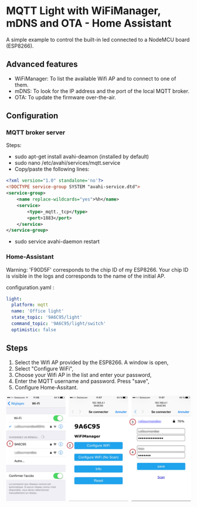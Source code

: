 # MQTT Light with WiFiManager, mDNS and OTA - Home Assistant
A simple example to control the built-in led connected to a NodeMCU board (ESP8266).

## Advanced features
- WiFiManager: To list the available Wifi AP and to connect to one of them.
- mDNS:        To look for the IP address and the port of the local MQTT broker.
- OTA:         To update the firmware over-the-air.

## Configuration
### MQTT broker server
Steps:
- sudo apt-get install avahi-deamon (installed by default)
- sudo nano /etc/avahi/services/mqtt.service
- Copy/paste the following lines:
```xml
<?xml version="1.0" standalone='no'?>
<!DOCTYPE service-group SYSTEM "avahi-service.dtd">
<service-group>
    <name replace-wildcards="yes">%h</name>
    <service>
        <type>_mqtt._tcp</type>
        <port>1883</port>
    </service>
</service-group>
```
- sudo service avahi-daemon restart

### Home-Assistant
Warning: 'F90D5F' corresponds to the chip ID of my ESP8266.
Your chip ID is visible in the logs and corresponds to the name of the initial AP.

configuration.yaml :
```yaml
light:
  platform: mqtt
  name: 'Office light'
  state_topic: '9A6C95/light'
  command_topic: '9A6C95/light/switch'
  optimistic: false
```

## Steps
1. Select the Wifi AP provided by the ESP8266. A window is open,
2. Select "Configure WiFi",
3. Choose your Wifi AP in the list and enter your password,
4. Enter the MQTT username and password. Press "save",
5. Configure Home-Assitant.

![Schematic](Schematic.jpg)

